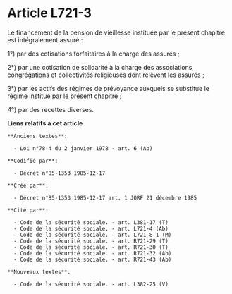 # Article L721-3

Le financement de la pension de vieillesse instituée par le présent chapitre est intégralement assuré : 

1°) par des cotisations forfaitaires à la charge des assurés ; 

2°) par une cotisation de solidarité à la charge des associations, congrégations et collectivités religieuses dont relèvent
les assurés ; 

3°) par les actifs des régimes de prévoyance auxquels se substitue le régime institué par le présent chapitre ; 

4°) par des recettes diverses.

**Liens relatifs à cet article**

	**Anciens textes**:

	  - Loi n°78-4 du 2 janvier 1978 - art. 6 (Ab)

	**Codifié par**:

	  - Décret n°85-1353 1985-12-17

	**Créé par**:

	  - Décret n°85-1353 1985-12-17 art. 1 JORF 21 décembre 1985

	**Cité par**:

	  - Code de la sécurité sociale. - art. L381-17 (T)
	  - Code de la sécurité sociale. - art. L721-4 (Ab)
	  - Code de la sécurité sociale. - art. L721-8-1 (M)
	  - Code de la sécurité sociale. - art. R721-29 (T)
	  - Code de la sécurité sociale. - art. R721-30 (T)
	  - Code de la sécurité sociale. - art. R721-32 (Ab)
	  - Code de la sécurité sociale. - art. R721-43 (Ab)

	**Nouveaux textes**:

	  - Code de la sécurité sociale. - art. L382-25 (V)
